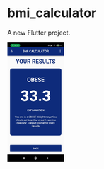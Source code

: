 # bmi_calculator

A new Flutter project.

<img src="https://github.com/G-Nanda/BMI_Calculator/blob/main/Screenshots/Screenshot1.jpg" width="128"/>
